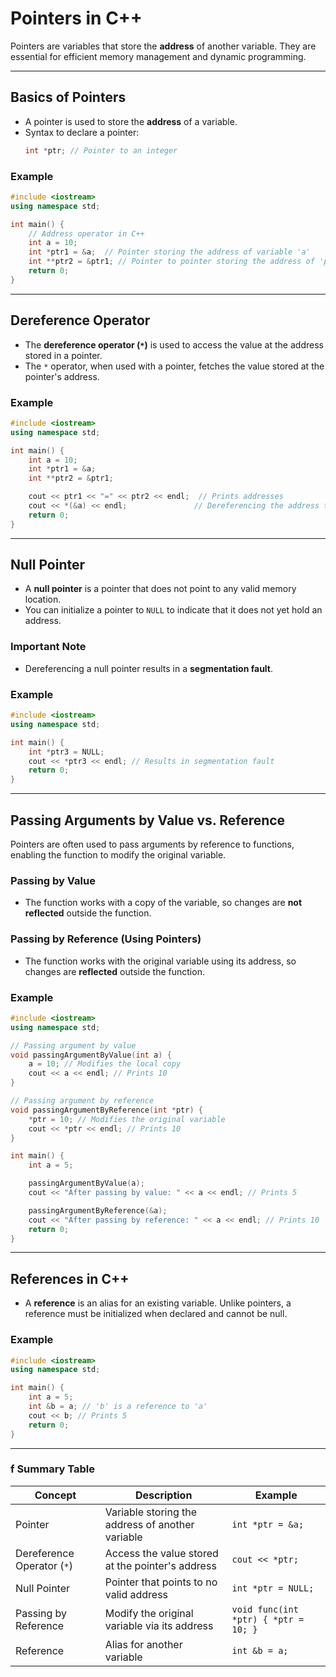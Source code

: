 # **Pointers in C++**

Pointers are variables that store the **address** of another variable. They are essential for efficient memory management and dynamic programming.

---

## **Basics of Pointers**
- A pointer is used to store the **address** of a variable.
- Syntax to declare a pointer:  
  ```cpp
  int *ptr; // Pointer to an integer
  ```

### **Example**
```cpp
#include <iostream>
using namespace std;

int main() {
    // Address operator in C++
    int a = 10;
    int *ptr1 = &a;  // Pointer storing the address of variable 'a'
    int **ptr2 = &ptr1; // Pointer to pointer storing the address of 'ptr1'
    return 0;
}
```

---

## **Dereference Operator**
- The **dereference operator (`*`)** is used to access the value at the address stored in a pointer.
- The `*` operator, when used with a pointer, fetches the value stored at the pointer's address.

### **Example**
```cpp
#include <iostream>
using namespace std;

int main() {
    int a = 10;
    int *ptr1 = &a;
    int **ptr2 = &ptr1;

    cout << ptr1 << "=" << ptr2 << endl;  // Prints addresses
    cout << *(&a) << endl;               // Dereferencing the address to get the value
    return 0;
}
```

---

## **Null Pointer**
- A **null pointer** is a pointer that does not point to any valid memory location.
- You can initialize a pointer to `NULL` to indicate that it does not yet hold an address.

### **Important Note**
- Dereferencing a null pointer results in a **segmentation fault**.

### **Example**
```cpp
#include <iostream>
using namespace std;

int main() {
    int *ptr3 = NULL;
    cout << *ptr3 << endl; // Results in segmentation fault
    return 0;
}
```

---

## **Passing Arguments by Value vs. Reference**
Pointers are often used to pass arguments by reference to functions, enabling the function to modify the original variable.

### **Passing by Value**
- The function works with a copy of the variable, so changes are **not reflected** outside the function.

### **Passing by Reference (Using Pointers)**
- The function works with the original variable using its address, so changes are **reflected** outside the function.

### **Example**
```cpp
#include <iostream>
using namespace std;

// Passing argument by value
void passingArgumentByValue(int a) {
    a = 10; // Modifies the local copy
    cout << a << endl; // Prints 10
}

// Passing argument by reference
void passingArgumentByReference(int *ptr) {
    *ptr = 10; // Modifies the original variable
    cout << *ptr << endl; // Prints 10
}

int main() {
    int a = 5;

    passingArgumentByValue(a);
    cout << "After passing by value: " << a << endl; // Prints 5

    passingArgumentByReference(&a);
    cout << "After passing by reference: " << a << endl; // Prints 10
    return 0;
}
```

---

## **References in C++**
- A **reference** is an alias for an existing variable. Unlike pointers, a reference must be initialized when declared and cannot be null.

### **Example**
```cpp
#include <iostream>
using namespace std;

int main() {
    int a = 5;
    int &b = a; // 'b' is a reference to 'a'
    cout << b; // Prints 5
    return 0;
}
```

---

### f **Summary Table**

| **Concept**                 | **Description**                                  | **Example**                                                                 |
|-----------------------------|--------------------------------------------------|-----------------------------------------------------------------------------|
| Pointer                    | Variable storing the address of another variable | `int *ptr = &a;`                                                           |
| Dereference Operator (`*`) | Access the value stored at the pointer's address | `cout << *ptr;`                                                            |
| Null Pointer               | Pointer that points to no valid address          | `int *ptr = NULL;`                                                         |
| Passing by Reference       | Modify the original variable via its address     | `void func(int *ptr) { *ptr = 10; }`                                        |
| Reference                  | Alias for another variable                       | `int &b = a;`                                                              |
```